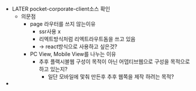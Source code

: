 - LATER pocket-corporate-client소스 확인
	- 의문점
		- page 라우터를 쓰지 않는이유
			- ssr사용 x
			- 리엑트방식처럼 리엑트라우트돔을 쓰고 있음
			- -> react방식으로 사용하고 싶은것?
		- PC View, Mobile View를 나누는 이유
			- 추후 플랙시블웹 구성이 목적이 아닌 어뎁티브웹으로 구성을 목적으로 하고 있는지?
				- 일단 모바일에 맟춰 만든후 추후 웹쪽을 제작 하려는 목적?
-